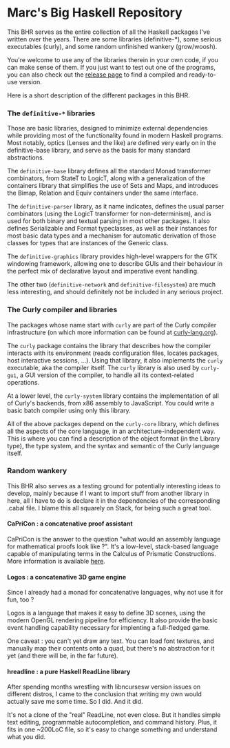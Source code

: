 Marc's Big Haskell Repository
=============================

This BHR serves as the entire collection of all the Haskell packages
I've written over the years. There are some libraries (definitive-*),
some serious executables (curly), and some random unfinished wankery
(grow/woosh).

You're welcome to use any of the libraries therein in your own code,
if you can make sense of them. If you just want to test out one of the
programs, you can also check out the [release
page](https://github.com/lih/stack-libs/releases) to find a compiled
and ready-to-use version.

Here is a short description of the different packages in this BHR.

### The `definitive-*` libraries

Those are basic libraries, designed to minimize external dependencies
while providing most of the functionality found in modern Haskell
programs. Most notably, optics (Lenses and the like) are defined very
early on in the definitive-base library, and serve as the basis for
many standard abstractions.

The `definitive-base` library defines all the standard Monad
transformer combinators, from StateT to LogicT, along with a
generalization of the containers library that simplifies the use of
Sets and Maps, and introduces the Bimap, Relation and Equiv containers
under the same interface.

The `definitive-parser` library, as it name indicates, defines the
usual parser combinators (using the LogicT transformer for
non-determinism), and is used for both binary and textual parsing in
most other packages. It also defines Serializable and Format
typeclasses, as well as their instances for most basic data types and
a mechanism for automatic derivation of those classes for types that
are instances of the Generic class.

The `definitive-graphics` library provides high-level wrappers for the
GTK windowing framework, allowing one to describe GUIs and their
behaviour in the perfect mix of declarative layout and imperative
event handling.

The other two (`definitive-network` and `definitive-filesystem`) are
much less interesting, and should definitely not be included in any
serious project.

### The Curly compiler and libraries

The packages whose name start with `curly` are part of the Curly
compiler infrastructure (on which more information can be found at
[curly-lang.org](https://www.curly-lang.org/)).

The `curly` package contains the library that describes how the
compiler interacts with its environment (reads configuration files,
locates packages, host interactive sessions, ...). Using that library,
it also implements the `curly` executable, aka the compiler
itself. The `curly` library is also used by `curly-gui`, a GUI version
of the compiler, to handle all its context-related operations.

At a lower level, the `curly-system` library contains the
implementation of all of Curly's backends, from x86 assembly to
JavaScript. You could write a basic batch compiler using only this
library.

All of the above packages depend on the `curly-core` library, which
defines all the aspects of the core language, in an
architecture-independent way. This is where you can find a description
of the object format (in the Library type), the type system, and the
syntax and semantic of the Curly language itself.

### Random wankery

This BHR also serves as a testing ground for potentially interesting
ideas to develop, mainly because if I want to import stuff from
another library in here, all I have to do is declare it in the
dependencies of the corresponding .cabal file. I blame this all
squarely on Stack, for being such a great tool.

#### CaPriCon : a concatenative proof assistant

CaPriCon is the answer to the question "what would an assembly
language for mathematical proofs look like ?". It's a low-level,
stack-based language capable of manipulating terms in the Calculus of
Prismatic Constructions. More information is available [here](https://wiqee.curly-lang.org).

#### Logos : a concatenative 3D game engine

Since I already had a monad for concatenative languages, why not use
it for fun, too ?

Logos is a language that makes it easy to define 3D scenes, using the
modern OpenGL rendering pipeline for efficiency. It also provide the
basic event handling capability necessary for implenting a
full-fledged game.

One caveat : you can't yet draw any text. You can load font textures,
and manually map their contents onto a quad, but there's no
abstraction for it yet (and there will be, in the far future).

#### hreadline : a pure Haskell ReadLine library

After spending months wrestling with libncursesw version issues on
different distros, I came to the conclusion that writing my own would
actually save me some time. So I did. And it did.

It's not a clone of the "real" ReadLine, not even close. But it
handles simple text editing, programmable autocompletion, and command
history. Plus, it fits in one ~200LoC file, so it's easy to change
something and understand what you did.

